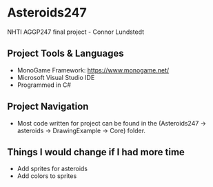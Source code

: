 # Asteroids247
NHTI AGGP247 final project - Connor Lundstedt


## Project Tools & Languages
- MonoGame Framework: https://www.monogame.net/
- Microsoft Visual Studio IDE
- Programmed in C#

## Project Navigation
- Most code written for project can be found in the (Asteroids247 -> asteroids -> DrawingExample -> Core) folder.


## Things I would change if I had more time
- Add sprites for asteroids
- Add colors to sprites


